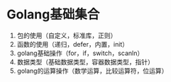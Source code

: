 # Golang基础集合

1. 包的使用（自定义，标准库，正则）
2. 函数的使用（递归，defer，内置，init）
3. golang基础操作（for，if，switch，scanln）
4. 数据类型（基础数据类型，容器数据类型，指针）
5. golang的运算操作（数学运算，比较运算符，位运算）
